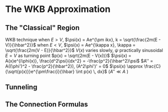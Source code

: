 # The WKB Approximation
## The "Classical" Region
WKB technique
	when $E > V$, $\psi(x) = Ae^{\pm ikx}, k = \sqrt{\frac{2m(E - V)}{\hbar^2}}$
	when $E < V$, $\psi(x) = Ae^{\kappa x}, \kappa = \sqrt{\frac{2m(V - E)}{\hbar^2}}$
	$V(x)$ varies slowly, $\psi$ practically sinusoidal
	$E= V$ as turning point
	$p(x) = \sqrt{2m(E - V(x))}$
$\psi(x) = A(x)e^{i\phi(x)}, \frac{d^2\psi}{dx^2} = -\frac{p^2}{\hbar^2}\psi$
	$A'' = A((\phi')^2 - \frac{p^2}{\hbar^2}), (A^2\phi')' = 0$
	$\psi(x) \approx \frac{C}{\sqrt{p(x)}}e^{\pm\frac{i}{\hbar} \int p(x) \, dx}$ ($A'' \ll A$ )
## Tunneling
## The Connection Formulas